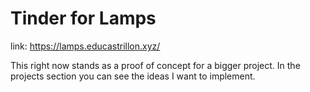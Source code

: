 # Tinder for Lamps

link: https://lamps.educastrillon.xyz/

This right now stands as a proof of concept for a bigger project. In the projects section you can see the ideas I want to implement.
